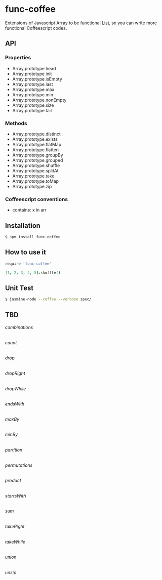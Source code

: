 func-coffee
===========

Extensions of Javascript Array to be functional [List](http://www.scala-lang.org/api/current/index.html#scala.collection.immutable.List),
so you can write more functional Coffeescript codes.


## API

### Properties
* Array.prototype.head
* Array.prototype.init
* Array.prototype.isEmpty
* Array.prototype.last
* Array.prototype.max
* Array.prototype.min
* Array.prototype.nonEmpty
* Array.prototype.size
* Array.prototype.tail

### Methods
* Array.prototype.distinct
* Array.prototype.exists
* Array.prototype.flatMap
* Array.prototype.flatten
* Array.prototype.groupBy
* Array.prototype.grouped
* Array.prototype.shuffle
* Array.prototype.splitAt
* Array.prototype.take
* Array.prototype.toMap
* Array.prototype.zip

### Coffeescript conventions
* contains: x in arr


## Installation

```bash
$ npm install func-coffee
```

## How to use it

```coffeescript
require 'func-coffee'

[1, 2, 3, 4, 5].shuffle()
```

## Unit Test

```bash
$ jasmine-node --coffee --verbose spec/
```


## TBD
###### combinations
###### count
###### drop
###### dropRight
###### dropWhile
###### endsWith
###### maxBy
###### minBy
###### partition
###### permutations
###### product
###### startsWith
###### sum
###### takeRight
###### takeWhile
###### union
###### unzip






